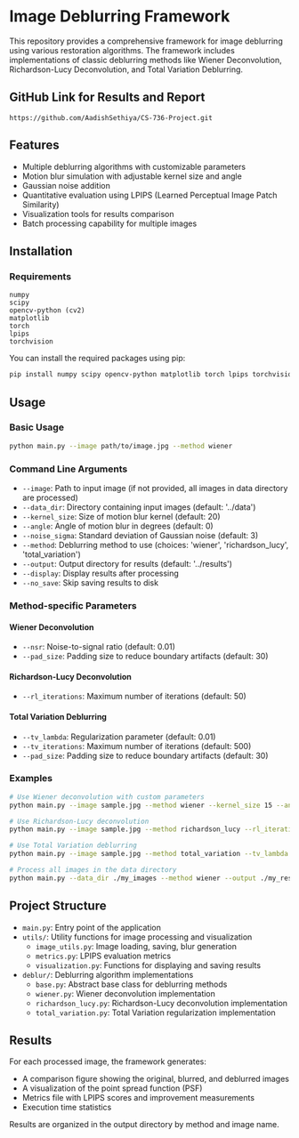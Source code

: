 # Image Deblurring Framework

This repository provides a comprehensive framework for image deblurring using various restoration algorithms. The framework includes implementations of classic deblurring methods like Wiener Deconvolution, Richardson-Lucy Deconvolution, and Total Variation Deblurring.

## GitHub Link for Results and Report

```
https://github.com/AadishSethiya/CS-736-Project.git
```

## Features

- Multiple deblurring algorithms with customizable parameters
- Motion blur simulation with adjustable kernel size and angle
- Gaussian noise addition
- Quantitative evaluation using LPIPS (Learned Perceptual Image Patch Similarity)
- Visualization tools for results comparison
- Batch processing capability for multiple images

## Installation

### Requirements

```
numpy
scipy
opencv-python (cv2)
matplotlib
torch
lpips
torchvision
```

You can install the required packages using pip:

```bash
pip install numpy scipy opencv-python matplotlib torch lpips torchvision
```

## Usage

### Basic Usage

```bash
python main.py --image path/to/image.jpg --method wiener
```

### Command Line Arguments

- `--image`: Path to input image (if not provided, all images in data directory are processed)
- `--data_dir`: Directory containing input images (default: '../data')
- `--kernel_size`: Size of motion blur kernel (default: 20)
- `--angle`: Angle of motion blur in degrees (default: 0)
- `--noise_sigma`: Standard deviation of Gaussian noise (default: 3)
- `--method`: Deblurring method to use (choices: 'wiener', 'richardson_lucy', 'total_variation')
- `--output`: Output directory for results (default: '../results')
- `--display`: Display results after processing
- `--no_save`: Skip saving results to disk

### Method-specific Parameters

#### Wiener Deconvolution
- `--nsr`: Noise-to-signal ratio (default: 0.01)
- `--pad_size`: Padding size to reduce boundary artifacts (default: 30)

#### Richardson-Lucy Deconvolution
- `--rl_iterations`: Maximum number of iterations (default: 50)

#### Total Variation Deblurring
- `--tv_lambda`: Regularization parameter (default: 0.01)
- `--tv_iterations`: Maximum number of iterations (default: 500)
- `--pad_size`: Padding size to reduce boundary artifacts (default: 30)

### Examples

```bash
# Use Wiener deconvolution with custom parameters
python main.py --image sample.jpg --method wiener --kernel_size 15 --angle 45 --nsr 0.02 --display

# Use Richardson-Lucy deconvolution
python main.py --image sample.jpg --method richardson_lucy --rl_iterations 100 --noise_sigma 2

# Use Total Variation deblurring
python main.py --image sample.jpg --method total_variation --tv_lambda 0.005 --tv_iterations 300

# Process all images in the data directory
python main.py --data_dir ./my_images --method wiener --output ./my_results
```

## Project Structure

- `main.py`: Entry point of the application
- `utils/`: Utility functions for image processing and visualization
  - `image_utils.py`: Image loading, saving, blur generation
  - `metrics.py`: LPIPS evaluation metrics
  - `visualization.py`: Functions for displaying and saving results
- `deblur/`: Deblurring algorithm implementations
  - `base.py`: Abstract base class for deblurring methods
  - `wiener.py`: Wiener deconvolution implementation
  - `richardson_lucy.py`: Richardson-Lucy deconvolution implementation
  - `total_variation.py`: Total Variation regularization implementation

## Results

For each processed image, the framework generates:
- A comparison figure showing the original, blurred, and deblurred images
- A visualization of the point spread function (PSF)
- Metrics file with LPIPS scores and improvement measurements
- Execution time statistics

Results are organized in the output directory by method and image name.